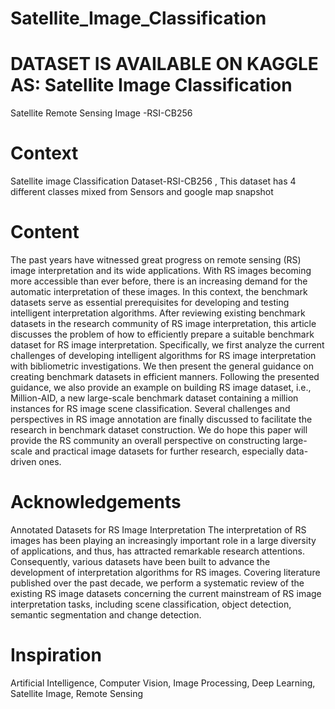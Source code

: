 # Satellite_Image_Classification
# DATASET IS AVAILABLE ON KAGGLE AS: Satellite Image Classification
Satellite Remote Sensing Image -RSI-CB256

# Context
Satellite image Classification Dataset-RSI-CB256 , This dataset has 4 different classes mixed from Sensors and google map snapshot

# Content
The past years have witnessed great progress on remote sensing (RS) image interpretation and its wide applications. With RS images becoming more accessible than ever before, there is an increasing demand for the automatic interpretation of these images. In this context, the benchmark datasets serve as essential prerequisites for developing and testing intelligent interpretation algorithms. After reviewing existing benchmark datasets in the research community of RS image interpretation, this article discusses the problem of how to efficiently prepare a suitable benchmark dataset for RS image interpretation. Specifically, we first analyze the current challenges of developing intelligent algorithms for RS image interpretation with bibliometric investigations. We then present the general guidance on creating benchmark datasets in efficient manners. Following the presented guidance, we also provide an example on building RS image dataset, i.e., Million-AID, a new large-scale benchmark dataset containing a million instances for RS image scene classification. Several challenges and perspectives in RS image annotation are finally discussed to facilitate the research in benchmark dataset construction. We do hope this paper will provide the RS community an overall perspective on constructing large-scale and practical image datasets for further research, especially data-driven ones.

# Acknowledgements
Annotated Datasets for RS Image Interpretation
The interpretation of RS images has been playing an increasingly important role in a large diversity of applications, and thus, has attracted remarkable research attentions. Consequently, various datasets have been built to advance the development of interpretation algorithms for RS images. Covering literature published over the past decade, we perform a systematic review of the existing RS image datasets concerning the current mainstream of RS image interpretation tasks, including scene classification, object detection, semantic segmentation and change detection.

# Inspiration
Artificial Intelligence, Computer Vision, Image Processing, Deep Learning, Satellite Image, Remote Sensing
